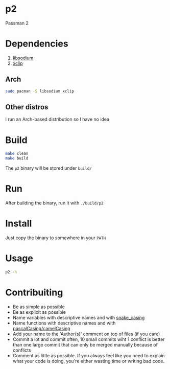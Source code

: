 # p2
Passman 2

# Dependencies
1. [libsodium](https://libsodium.org/)
1. [xclip](https://github.com/astrand/xclip)

## Arch
```sh
sudo pacman -S libsodium xclip
```

## Other distros
I run an Arch-based distribution so I have no idea

# Build
```sh
make clean
make build
```
The `p2` binary will be stored under `build/`

# Run
After building the binary, run it with `./build/p2`

# Install
Just copy the binary to somewhere in your `PATH`

# Usage
```sh
p2 -h
```

# Contribuiting
- Be as simple as possible
- Be as explicit as possible
- Name variables with descriptive names and with [snake_casing](https://en.wikipedia.org/wiki/Snake_case)
- Name functions with descriptive names and with [pascalCasing/camelCasing](https://en.wikipedia.org/wiki/Camel_case)
- Add your name to the 'Author(s)' comment on top of files (if you care)
- Commit a lot and commit often, 10 small commits wiht 1 conflict is better than one large commit that can only be merged manually because of conflicts
- Comment as little as possible. If you always feel like you need to explain what your code is doing, you're either wasting time or writing bad code.
